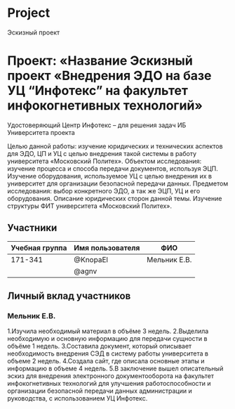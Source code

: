 # Project
Эскизный проект 

# Проект: «Название Эскизный проект «Внедрения ЭДО на базе УЦ “Инфотекс” на факультет инфокогнетивных технологий»
Удостоверяющий Центр Инфотекс – для решения задач ИБ Университета
проекта

Целью данной работы: изучение юридических и технических аспектов для ЭДО, ЦП и УЦ с целью внедрения такой системы в работу университета «Московский Политех».
Объектом исследования: изучение процесса и способа передачи документов, используя ЭЦП. Изучение оборудования, используемое УЦ с целью внедрения их в университет для организации безопасной передачи данных.
Предметом исследования: выбор конкретного ЭДО, а так же ЭЦП, УЦ и его оборудования. Описание юридических сторон данной темы. Изучение структуры ФИТ университета «Московский Политех».

## Участники

| Учебная группа | Имя пользователя | ФИО                      |
|----------------|------------------|--------------------------|
| 171-341        | @KnopaEl         | Мельник Е.В.             |
|                | @agnv            |                          |


## Личный вклад участников

### Мельник Е.В.

1.Изучила необходимый материал в объёме 3 недель. 
2.Выделила необходимую и основную информацию для передачи сущности в объёме 1 недель.
3.Составила документ, который описывает необходимость внедрения СЭД в систему работы университета в объеме 2 недель. 
4.Создала сайт, где описала основные этапы и информацию в объеме 4 недель.
5.В заключение вышел описательный эскиз для внедрения электронного документооборота на факультет инфокогнетивных технологий для улучшения работоспособности и организации безопасной передачи данных администрации и руководства, с использованием УЦ Инфотекс.
